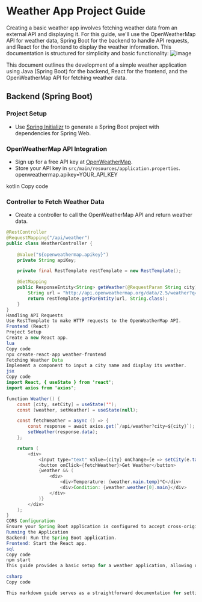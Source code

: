 # Weather App Project Guide
Creating a basic weather app involves fetching weather data from an external API and displaying it. For this guide, we'll use the OpenWeatherMap API for weather data, Spring Boot for the backend to handle API requests, and React for the frontend to display the weather information. This documentation is structured for simplicity and basic functionality:
![image](https://github.com/Academixedu/Projects/assets/43459668/0c926b54-666f-448c-8a05-343b6d1b7e83)


This document outlines the development of a simple weather application using Java (Spring Boot) for the backend, React for the frontend, and the OpenWeatherMap API for fetching weather data.

## Backend (Spring Boot)

### Project Setup
- Use [Spring Initializr](https://start.spring.io/) to generate a Spring Boot project with dependencies for Spring Web.

### OpenWeatherMap API Integration
- Sign up for a free API key at [OpenWeatherMap](https://openweathermap.org/api).
- Store your API key in `src/main/resources/application.properties`.
openweathermap.apikey=YOUR_API_KEY

kotlin
Copy code

### Controller to Fetch Weather Data
- Create a controller to call the OpenWeatherMap API and return weather data.
```java
@RestController
@RequestMapping("/api/weather")
public class WeatherController {
    
    @Value("${openweathermap.apikey}")
    private String apiKey;

    private final RestTemplate restTemplate = new RestTemplate();

    @GetMapping
    public ResponseEntity<String> getWeather(@RequestParam String city) {
        String url = "http://api.openweathermap.org/data/2.5/weather?q=" + city + "&appid=" + apiKey;
        return restTemplate.getForEntity(url, String.class);
    }
}
Handling API Requests
Use RestTemplate to make HTTP requests to the OpenWeatherMap API.
Frontend (React)
Project Setup
Create a new React app.
lua
Copy code
npx create-react-app weather-frontend
Fetching Weather Data
Implement a component to input a city name and display its weather.
jsx
Copy code
import React, { useState } from 'react';
import axios from 'axios';

function Weather() {
    const [city, setCity] = useState('');
    const [weather, setWeather] = useState(null);

    const fetchWeather = async () => {
        const response = await axios.get(`/api/weather?city=${city}`);
        setWeather(response.data);
    };

    return (
        <div>
            <input type="text" value={city} onChange={e => setCity(e.target.value)} />
            <button onClick={fetchWeather}>Get Weather</button>
            {weather && (
                <div>
                    <div>Temperature: {weather.main.temp}°C</div>
                    <div>Condition: {weather.weather[0].main}</div>
                </div>
            )}
        </div>
    );
}
CORS Configuration
Ensure your Spring Boot application is configured to accept cross-origin requests from your React app by adding CORS configuration in your WeatherController.
Running the Application
Backend: Run the Spring Boot application.
Frontend: Start the React app.
sql
Copy code
npm start
This guide provides a basic setup for a weather application, allowing users to input a city name and view its current weather conditions. Further enhancements can include displaying more detailed weather information, adding authentication, and improving the UI/UX.

csharp
Copy code

This markdown guide serves as a straightforward documentation for setting up a simple weather application using Spring Boot and React, demonstrating basic integration with an external API for fetching weather data.
